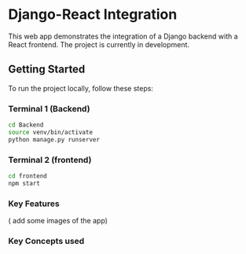 # Django-React Integration

This web app demonstrates the integration of a Django backend with a React frontend. The project is currently in development.

## Getting Started

To run the project locally, follow these steps:

### Terminal 1 (Backend)

```bash
cd Backend
source venv/bin/activate
python manage.py runserver
```
### Terminal 2 (frontend)

```bash
cd frontend
npm start
```

### Key Features
( add some images of the app)

### Key Concepts used

